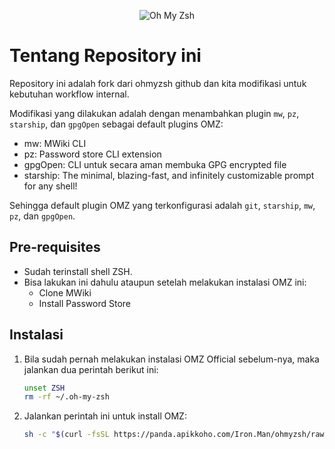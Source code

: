 <p align="center"><img src="https://ohmyzsh.s3.amazonaws.com/omz-ansi-github.png" alt="Oh My Zsh"></p>

# Tentang Repository ini

Repository ini adalah fork dari ohmyzsh github dan kita modifikasi untuk
kebutuhan workflow internal.

Modifikasi yang dilakukan adalah dengan menambahkan plugin `mw`, `pz`,
`starship`, dan `gpgOpen` sebagai default plugins OMZ:

- mw: MWiki CLI
- pz: Password store CLI extension
- gpgOpen: CLI untuk secara aman membuka GPG encrypted file
- starship: The minimal, blazing-fast, and infinitely customizable prompt for any shell!

Sehingga default plugin OMZ yang terkonfigurasi adalah `git`, `starship`, `mw`,
`pz`, dan `gpgOpen`.

## Pre-requisites

- Sudah terinstall shell ZSH.
- Bisa lakukan ini dahulu ataupun setelah melakukan instalasi OMZ ini:
    - Clone MWiki
    - Install Password Store

## Instalasi

1. Bila sudah pernah melakukan instalasi OMZ Official sebelum-nya, maka jalankan
   dua perintah berikut ini:
    ```bash
    unset ZSH
    rm -rf ~/.oh-my-zsh
    ```
2. Jalankan perintah ini untuk install OMZ:
    ```bash
    sh -c "$(curl -fsSL https://panda.apikkoho.com/Iron.Man/ohmyzsh/raw/branch/office/tools/install.sh)"
    ```
